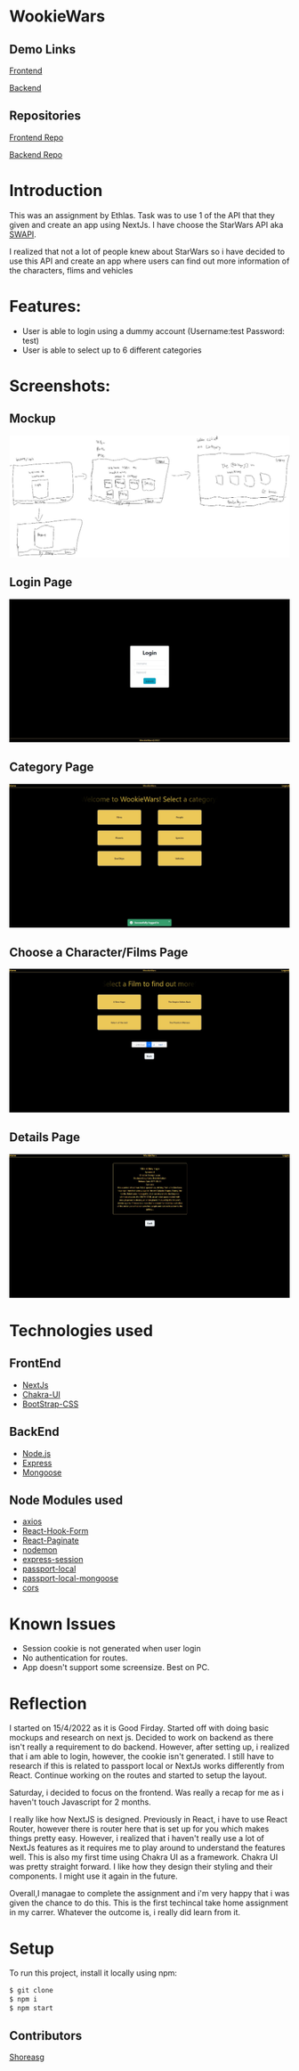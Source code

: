 # WookieWars

## Demo Links
[Frontend](https://wookiee-wars-fe.vercel.app/)

[Backend](https://wookiewarsbe.herokuapp.com/)


## Repositories
[Frontend Repo](https://github.com/Shoreasg/WookieeWarsFE)

[Backend Repo](https://github.com/Shoreasg/WookieWarsBE)


# Introduction

This was an assignment by Ethlas. Task was to use 1 of the API that they given and create an app using NextJs.
I have choose the StarWars API aka [SWAPI](https://swapi.dev/documentation).

I realized that not a lot of people knew about StarWars so i have decided to use this API and create an app where users can find out more information of the characters, flims and vehicles



# Features:

- User is able to login using a dummy account (Username:test Password: test)
- User is able to select up to 6 different categories



# Screenshots:

## Mockup
![Mockup](https://raw.githubusercontent.com/Shoreasg/WookieeWarsFE/main/Screenshots/msg312288392-224573.jpg?token=GHSAT0AAAAAABTANYCGBQ3UIR6TXK7ZJQXUYS2YV5A)
## Login Page

![Login Page](https://raw.githubusercontent.com/Shoreasg/WookieeWarsFE/main/Screenshots/Login.JPG?token=GHSAT0AAAAAABTANYCHMKXFLD2UQDQYUPFAYS2YVLA)

## Category Page

![Category Page](https://raw.githubusercontent.com/Shoreasg/WookieeWarsFE/main/Screenshots/Category.JPG?token=GHSAT0AAAAAABTANYCGAE7WMN6ATEXBZ7JUYS2YUIQ)

## Choose a Character/Films Page

![Choose](https://raw.githubusercontent.com/Shoreasg/WookieeWarsFE/main/Screenshots/Choose.JPG?token=GHSAT0AAAAAABTANYCHM2DVBCQCCGNL5XDAYS2YU5Q)

## Details Page


![Details Page](https://raw.githubusercontent.com/Shoreasg/WookieeWarsFE/main/Screenshots/Details.JPG?token=GHSAT0AAAAAABTANYCH3QN7J4L5P7PBDD4EYS2YVEA)



# Technologies used


## FrontEnd
- [NextJs](https://nextjs.org/)
- [Chakra-UI](https://chakra-ui.com/)
- [BootStrap-CSS](https://getbootstrap.com/)


## BackEnd
- [Node.js](https://nodejs.org/en/)
- [Express](http://expressjs.com/)
- [Mongoose](https://mongoosejs.com/)

## Node Modules used
- [axios](https://axios-http.com/)
- [React-Hook-Form](https://react-hook-form.com/)
- [React-Paginate](https://github.com/AdeleD/react-paginate)
- [nodemon](https://nodemon.io/)
- [express-session](https://github.com/expressjs/session)
- [passport-local](http://www.passportjs.org/)
- [passport-local-mongoose](https://github.com/saintedlama/passport-local-mongoose)
- [cors](https://github.com/expressjs/cors)



# Known Issues
- Session cookie is not generated when user login
- No authentication for routes.
- App doesn't support some screensize. Best on PC.


# Reflection

I started on 15/4/2022 as it is Good Firday. Started off with doing basic mockups and research on next js. Decided to work on backend as there isn't really a requirement to do backend. However, after setting up, i realized that i am able to login, however, the cookie isn't generated. I still have to research if this is related to passport local or NextJs works differently from React. Continue working on the routes and started to setup the layout.

Saturday, i decided to focus on the frontend. Was really a recap for me as i haven't touch Javascript for 2 months. 

I really like how NextJS is designed. Previously in React, i have to use React Router, however there is router here that is set up for you which makes things pretty easy. However, i realized that i haven't really use a lot of NextJs features as it requires me to play around to understand the features well. This is also my first time using Chakra UI as a framework. Chakra UI was pretty straight forward. I like how they design their styling and their components. I might use it again in the future.

Overall,I managae to complete the assignment and i'm very happy that i was given the chance to do this. This is the first techincal take home assignment in my carrer. Whatever the outcome is, i really did learn from it.




# Setup

To run this project, install it locally using npm:

```
$ git clone
$ npm i
$ npm start

```


## Contributors



[Shoreasg](https://github.com/Shoreasg) 

